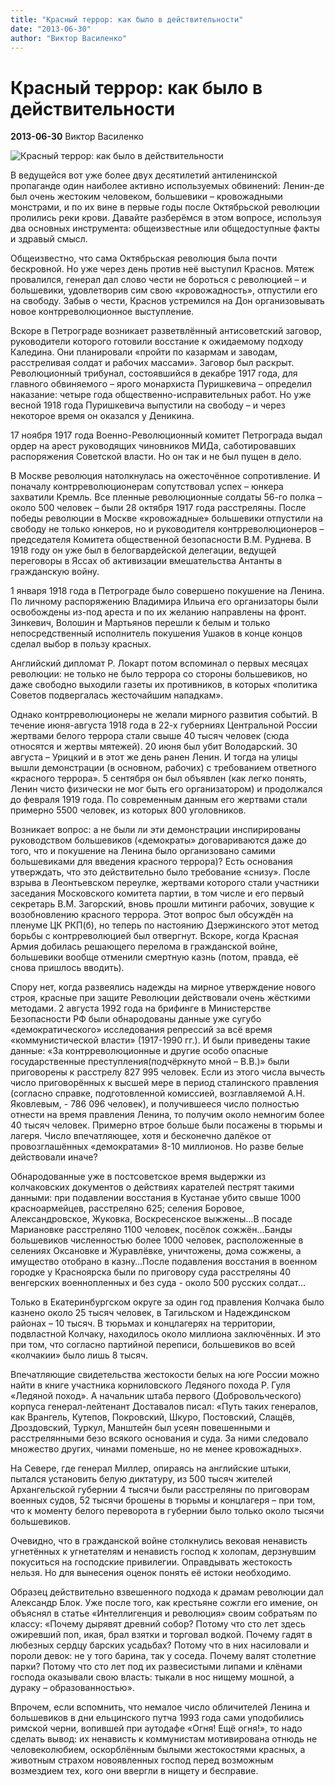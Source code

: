 ```yaml
---
title: "Красный террор: как было в действительности"
date: "2013-06-30"
author: "Виктор Василенко"
---
```


# Красный террор: как было в действительности

**2013-06-30** Виктор Василенко

![Красный террор: как было в действительности](http://www.litcetera.net/Images/kronstadt2.jpg)

В ведущейся вот уже более двух десятилетий антиленинской пропаганде один наиболее активно используемых обвинений: Ленин-де был очень жестоким человеком, большевики – кровожадными монстрами, и по их вине в первые годы после Октябрьской революции пролились реки крови. Давайте разберёмся в этом вопросе, используя два основных инструмента: общеизвестные или общедоступные факты и здравый смысл.

Общеизвестно, что сама Октябрьская революция была почти бескровной. Но уже через день против неё выступил Краснов. Мятеж провалился, генерал дал слово чести не бороться с революцией – и большевики, удовлетворив сим свою «кровожадность», отпустили его на свободу. Забыв о чести, Краснов устремился на Дон организовывать новое контрреволюционное выступление.

Вскоре в Петрограде возникает разветвлённый антисоветский заговор, руководители которого готовили восстание к ожидаемому подходу Каледина. Они планировали «пройти по казармам и заводам, расстреливая солдат и рабочих массами». Заговор был раскрыт. Революционный трибунал, состоявшийся в декабре 1917 года, для главного обвиняемого – ярого монархиста Пуришкевича – определил наказание: четыре года общественно-исправительных работ. Но уже весной 1918 года Пуришкевича выпустили на свободу – и через некоторое время он оказался у Деникина.

17 ноября 1917 года Военно-Революционный комитет Петрограда выдал ордер на арест руководящих чиновников МИДа, саботировавших распоряжения Советской власти. Но он так и не был пущен в дело.

В Москве революция натолкнулась на ожесточённое сопротивление. И поначалу контрреволюционерам сопутствовал успех – юнкера захватили Кремль. Все пленные революционные солдаты 56-го полка – около 500 человек – были 28 октября 1917 года расстреляны. После победы революции в Москве «кровожадные» большевики отпустили на свободу не только юнкеров, но и руководителя контрреволюционеров – председателя Комитета общественной безопасности В.М. Руднева. В 1918 году он уже был в белогвардейской делегации, ведущей переговоры в Яссах об активизации вмешательства Антанты в гражданскую войну.

1 января 1918 года в Петрограде было совершено покушение на Ленина. По личному распоряжению Владимира Ильича его организаторы были освобождены из-под ареста и по их желанию направлены на фронт. Зинкевич, Волошин и Мартьянов перешли к белым и только непосредственный исполнитель покушения Ушаков в конце концов сделал выбор в пользу красных.

Английский дипломат Р. Локарт потом вспоминал о первых месяцах революции: не только не было террора со стороны большевиков, но даже свободно выходили газеты их противников, в которых «политика Советов подвергалась жесточайшим нападкам».

Однако контрреволюционеры не желали мирного развития событий. В течение июня-августа 1918 года в 22-х губерниях Центральной России жертвами белого террора стали свыше 40 тысяч человек (сюда относятся и жертвы мятежей). 20 июня был убит Володарский. 30 августа – Урицкий и в этот же день ранен Ленин. И тогда на улицы вышли демонстрации (в основном, рабочих) с требованием ответного «красного террора». 5 сентября он был объявлен (как легко понять, Ленин чисто физически не мог быть его организатором) и продолжался до февраля 1919 года. По современным данным его жертвами стали примерно 5500 человек, из которых 800 уголовников.

Возникает вопрос: а не были ли эти демонстрации инспирированы руководством большевиков («демократы» договариваются даже до того, что и покушение на Ленина было организовано самими большевиками для введения красного террора)? Есть основания утверждать, что это действительно было требование «снизу». После взрыва в Леонтьевском переулке, жертвами которого стали участники заседания Московского комитета партии, в том числе и его первый секретарь В.М. Загорский, вновь прошли митинги рабочих, зовущие к возобновлению красного террора. Этот вопрос был обсуждён на пленуме ЦК РКП(б), но теперь по настоянию Дзержинского этот метод борьбы с контрреволюцией был отвергнут. Вскоре, когда Красная Армия добилась решающего перелома в гражданской войне, большевики вообще отменили смертную казнь (потом, правда, её снова пришлось вводить).

Спору нет, когда развеялись надежды на мирное утверждение нового строя, красные при защите Революции действовали очень жёсткими методами. 2 августа 1992 года на брифинге в Министерстве Безопасности РФ были обнародованы данные уже сугубо «демократического» исследования репрессий за всё время «коммунистической власти» (1917-1990 гг.). И были приведены такие данные: «За контрреволюционные и другие особо опасные государственные преступления(подчёркнуто мной – В.В.)» были приговорены к расстрелу 827 995 человек. Если из этого числа вычесть число приговорённых к высшей мере в период сталинского правления (согласно справке, подготовленной комиссией, возглавляемой А.Н. Яковлевым, - 786 096 человек), и получившееся число полностью отнести на время правления Ленина, то получим около немногим более 40 тысяч человек. Примерно втрое больше были посажены в тюрьмы и лагеря. Число впечатляющее, хотя и бесконечно далёкое от провозглашённых «демократами» 8-10 миллионов. Но разве белые действовали иначе?

Обнародованные уже в постсоветское время выдержки из колчаковских документов о действиях карателей пестрят такими данными: при подавлении восстания в Кустанае убито свыше 1000 красноармейцев, расстреляно 625; селения Боровое, Александровское, Жуковка, Воскресенское выжжены…В посаде Мариановке расстреляно 1100 человек, посёлок сожжён…Банды большевиков численностью более 1000 человек, расположенные в селениях Оксановке и Журавлёвке, уничтожены, дома сожжены, а имущество отобрано в казну…После подавления восстания в военном городке у Красноярска были по приговору суда расстреляны 40 венгерских военнопленных и без суда - около 500 русских солдат…

Только в Екатеринбургском округе за один год правления Колчака было казнено около 25 тысяч человек, в Тагильском и Надеждинском районах – 10 тысяч. В тюрьмах и концлагерях на территории, подвластной Колчаку, находилось около миллиона заключённых. И это при том, что согласно партийной переписи, большевиков во всей «колчакии» было лишь 8 тысяч.

Впечатляющие свидетельства жестокости белых на юге России можно найти в книге участника корниловского Ледяного похода Р. Гуля «Ледяной поход». А начальник штаба первого (Добровольческого) корпуса генерал-лейтенант Доставалов писал: «Путь таких генералов, как Врангель, Кутепов, Покровский, Шкуро, Постовский, Слащёв, Дроздовский, Туркул, Манштейн был усеян повешенными и расстрелянными безо всякого основания и суда. За ними следовало множество других, чинами поменьше, но не менее кровожадных».

На Севере, где генерал Миллер, опираясь на английские штыки, пытался установить белую диктатуру, из 500 тысяч жителей Архангельской губернии 4 тысячи были расстреляны по приговорам военных судов, 52 тысячи брошены в тюрьмы и концлагеря – при том, что к моменту белого переворота в губернии было только около тысячи большевиков.

Очевидно, что в гражданской войне столкнулись вековая ненависть угнетённых к угнетателям и ненависть господ к холопам, дерзнувшим покуситься на господские привилегии. Оправдывать жестокость нельзя. Но для вынесения оценок понять её истоки необходимо.

Образец действительно взвешенного подхода к драмам революции дал Александр Блок. Уже после того, как крестьяне сожгли его имение, он объяснял в статье «Интеллигенция и революция» своим собратьям по классу: «Почему дырявят древний собор? Потому что сто лет здесь ожиревший поп, икая, брал взятки и торговал водкой. Почему гадят в любезных сердцу барских усадьбах? Потому что в них насиловали и пороли девок: не у того барина, так у соседа. Почему валят столетние парки? Потому что сто лет под их развесистыми липами и клёнами господа оказывали свою власть: тыкали в нос нищему мошной, а дураку – образованностью».

Впрочем, если вспомнить, что немалое число обличителей Ленина и большевиков в дни ельцинского путча 1993 года сами уподобились римской черни, вопившей при аутодафе «Огня! Ещё огня!», то надо сделать вывод: их ненависть к коммунистам мотивирована отнюдь не человеколюбием, оскорблённым былыми жестокостями красных, а животным страхом новоявленных господ перед возможным возмездием тех, кого они ввергли в нищету и бесправие.